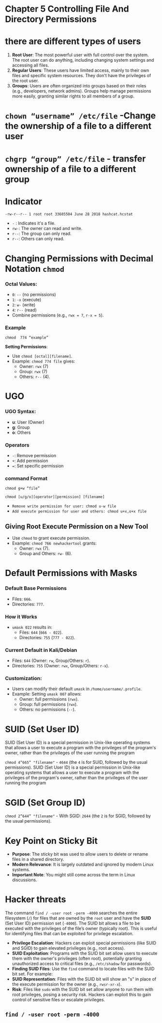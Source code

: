 # Chapter 5 Controlling File And Directory Permissions

# there are different types of users

1. **Root User**: The most powerful user with full control over the system. The root user can do anything, including changing system settings and accessing all files.
2. **Regular Users**: These users have limited access, mainly to their own files and specific system resources. They don't have the privileges of the root user.
3. **Groups**: Users are often organized into groups based on their roles (e.g., developers, network admins). Groups help manage permissions more easily, granting similar rights to all members of a group.

# `chown “username” /etc/file`  -Change the ownership of a file to a different user

# `chgrp “group” /etc/file` -  transfer ownership of a file to a different group

# Indicator

`-rw-r--r-- 1 root root 33685504 June 28 2018 hashcat.hcstat`

- `-` : Indicates it's a file.
- `rw-`: The owner can read and write.
- `r--`: The group can only read.
- `r--`: Others can only read.

# Changing Permissions with Decimal Notation `chmod`

### **Octal Values**:

- `0`: `--` (no permissions)
- `1`: `-x` (execute)
- `2`: `w-` (write)
- `4`: `r--` (read)
- Combine permissions (e.g., `rwx = 7`, `r-x = 5`).

### Example

`chmod  774 “example”` 

**Setting Permissions**:

- Use `chmod [octal][filename]`.
- Example: `chmod 774 file` gives:
    - Owner: `rwx` (7)
    - Group: `rwx` (7)
    - Others: `r--` (4).

# UGO

### **UGO Syntax**:

- **u**: User (Owner)
- **g**: Group
- **o**: Others

### **Operators**

- `-`: Remove permission
- `+`: Add permission
- `=`: Set specific permission

### **command Format**

`chmod g+w “file”`

`chmod [u/g/o][operator][permission] [filename]`

- `Remove write permission for user: chmod u-w file`
- `Add execute permission for user and others: chmod u+x,o+x file`

## Giving Root Execute Permission on a New Tool

- Use `chmod` to grant execute permission.
- Example: `chmod 766 newhackertool` grants:
    - Owner: `rwx` (7).
    - Group and Others: `rw-` (6).

# Default Permissions with Masks

### **Default Base Permissions**

- Files: `666`.
- Directories: `777`.

### How it Works

- `umask 022` results in:
    - Files: `644` (`666 - 022`).
    - Directories: `755` (`777 - 022`).

### **Current Default in Kali/Debian**

- Files: `644` (Owner: `rw`, Group/Others: `r`).
- Directories: `755` (Owner: `rwx`, Group/Others: `r-x`).

### **Customization**:

- Users can modify their default `umask` in `/home/username/.profile`.
- Example: Setting `umask 007` allows:
    - Owner: full permissions (`rwx`).
    - Group: full permissions (`rwx`).
    - Others: no permissions (`--`).

# **SUID** (Set User ID)

SUID (Set User ID) is a special permission in Unix-like operating systems that allows a user to execute a program with the privileges of the program's owner, rather than the privileges of the user running the program

`chmod 4”665” "filename"` -   `4644` (the `4` is for SUID, followed by the usual permissions).
SUID (Set User ID) is a special permission in Unix-like operating systems that allows a user to execute a program with the privileges of the program's owner, rather than the privileges of the user running the program

# SGID (Set Group ID)

`chmod 2”644” "filename"` -  With SGID: `2644` (the `2` is for SGID, followed by the usual permissions).

# Key Point on **Sticky Bit**

- **Purpose**: The sticky bit was used to allow users to delete or rename files in a shared directory.
- **Modern Relevance**: It is largely outdated and ignored by modern Linux systems.
- **Important Note**: You might still come across the term in Linux discussions.

# Hacker threats

The command `find / -user root -perm -4000` searches the entire filesystem (`/`) for files that are owned by the `root` user and have the **SUID** (Set User ID) permission set (`-4000`). The SUID bit allows a file to be executed with the privileges of the file’s owner (typically root). This is useful for identifying files that can be exploited for privilege escalation.

- **Privilege Escalation**: Hackers can exploit special permissions (like SUID and SGID) to gain elevated privileges (e.g., root access).
- **SUID Exploitation**: Programs with the SUID bit set allow users to execute them with the owner's privileges (often root), potentially granting unauthorized access to critical files (e.g., `/etc/shadow` for passwords).
- **Finding SUID Files**: Use the `find` command to locate files with the SUID bit set. For example:
- **SUID Representation**: Files with the SUID bit will show an "s" in place of the execute permission for the owner (e.g., `rwsr-xr-x`).
- **Risk**: Files like `sudo` with the SUID bit set allow anyone to run them with root privileges, posing a security risk. Hackers can exploit this to gain control of sensitive files or escalate privileges.

## `find / -user root -perm -4000`